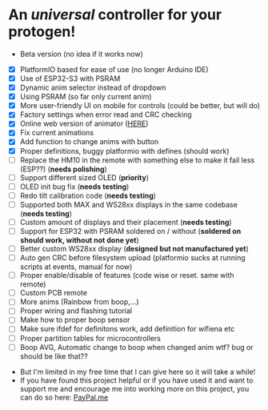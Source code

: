 # An *universal* controller for your protogen!
- Beta version (no idea if it works now)
- [x] PlatformIO based for ease of use (no longer Arduino IDE)
- [x] Use of ESP32-S3 with PSRAM
- [x] Dynamic anim selector instead of dropdown
- [x] Using PSRAM (so far only current anim)
- [x] More user-friendly UI on mobile for controls (could be better, but will do)
- [x] Factory settings when error read and CRC checking
- [x] Online web version of animator ([HERE](https://foxxo.cz/proto/animator.html))
- [x] Fix current animations
- [x] Add function to change anims with button
- [x] Proper definitions, buggy platformio with defines (should work)
- [ ] Replace the HM10 in the remote with something else to make it fail less (ESP??) (**needs polishing**)
- [ ] Support different sized OLED (**priority**)
- [ ] OLED init bug fix (**needs testing**)
- [ ] Redo tilt calibration code (**needs testing**)
- [ ] Supported both MAX and WS28xx displays in the same codebase (**needs testing**)
- [ ] Custom amount of displays and their placement (**needs testing**)
- [ ] Support for ESP32 with PSRAM soldered on / without (**soldered on should work, without not done yet**)
- [ ] Better custom WS28xx display (**designed but not manufactured yet**)
- [ ] Auto gen CRC before filesystem upload (platformio sucks at running scripts at events, manual for now)
- [ ] Proper enable/disable of features (code wise or reset. same with remote)
- [ ] Custom PCB remote
- [ ] More anims (Rainbow from boop,...)
- [ ] Proper wiring and flashing tutorial
- [ ] Make how to proper boop sensor
- [ ] Make sure ifdef for definitons work, add definition for wifiena etc
- [ ] Proper partition tables for microcontrollers
- [ ] Boop AVG, Automatic change to boop when changed anim wtf? bug or should be like that??
  
- But I'm limited in my free time that I can give here so it will take a while!
- If you have found this project helpful or if you have used it and want to support me and encourage me into working more on this project, you can do so here: [PayPal.me](https://paypal.me/NCPlyn)
